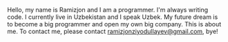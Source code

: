 Hello, my name is Ramizjon and I am a programmer. I'm always writing code. I currently live in Uzbekistan and I speak Uzbek.
My future dream is to become a big programmer and open my own big company.
This is about me.
To contact me, please contact ramizjonziyodullayev@gmail.com, bye!
